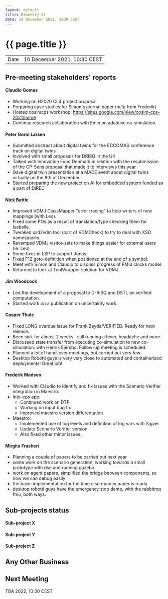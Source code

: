 ```yaml
---
layout: default
title: Biweekly 51
date: 10 December 2021, 1030 CEST
---
```


<script src="https://code.jquery.com/jquery-1.11.1.min.js">
</script>
<script src="/javascripts/edit.js"></script>
<script>setEditButonNm();</script>

# {{ page.title }}

|||
|---|---|
| Date | 10 December 2021, 10:30 CEST |


## Pre-meeting stakeholders' reports

<!-- Please keep in mind that the minutes are publicly available.-->

#### Claudio Gomes
* Working on H2020 CL4 project proposal
* Preparing case studies for Simon's journal paper (help from Frederik)
* Hosted cosimcps workshop: https://sites.google.com/view/cosim-cps-2021/home
* Continue research collaboration with Emin on adaptive co-simulation.

#### Peter Gorm Larsen
* Submitted abstract about digital twins for the ECCOMAS conference track on digital twins
* Involved with small proposals for DRISQ in the UK
* Talked with Innovation Fund Denmark in relation with the resubmission of the CP-Sens proposal that made it to interviews this year
* Gave digital twin presentation at a MADE event about digital twins virtually on the 8th of December
* Started preparing the new project on AI for embedded system funded as a part of DIREC

#### Nick Battle
* Improved VDMJ ClassMapper "error tracing" to help writers of new mappings (with Leo).
* Fixed some POs as a result of translation/type checking them for Isabelle.
* Tweaked xsd2vdm tool (part of VDMCheck) to try to deal with XSD namespaces.
* Revamped VDMJ visitor-sets to make things easier for external users (ie. Leo)
* Some fixes in LSP to support Jonas.
* Fixed F12 goto-definition when positioned at the end of a symbol.
* Meet with Simon and Claudio to discuss progress of FMI3 clocks model.
* Returned to look at ToolWrapper solution for VDMJ.

#### Jim Woodcock
* Led the development of a proposal to D-RiSQ and DSTL on verified computation.
* Started work on a publication on uncertainty work.

#### Casper Thule
* Fixed LONG overdue issue for Frank Zeyda/VERIFIED. Ready for next release.
* Been sick for almost 2 weeks.. still running a fever, headache and more.
* Discussed state transfer from executing co-simulation to new co-simulation. with Henrik Ejersbo. Follow-up meeting is scheduled.
* Planned a lot of hand-over meetings, but carried out very few.
* Desktop Robotti guys is very very close to automated and containerized deployments! Great job!

#### Frederik Madsen
* Worked with Cláudio to identify and fix issues with the Scenario Verifier integration in Maestro.
* Into-cps app:
	* Continued work on DTP
	* Working on input bug fix
	* Improved maestro version differentation
* Maestro:
	* Implemented use of log levels and definition of log vars with Sigver
	* Update Scenario Verifier version
	* Also fixed other minor issues..

#### Mirgita Frasheri
* Planning a couple of papers to be carried out next year
* some work on the scenario generation, working towards a small prototype with dse and running gazebo
* work on agent papers, simplified the bridge between components, so now we can debug easily
* the basic implementation for the time discrepancy paper is ready
* desktop robotti guys have the emergency stop demo, with the rabbitmq fmu, both ways.


## Sub-projects status


#### Sub-project X

#### Sub-project Y

#### Sub-project Z

##  Any Other Business

Next Meeting
------------

TBA 2022, 10:30 CEST


<div id="edit_page_div"></div>
